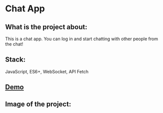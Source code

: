 # Chat App
## What is the project about: 
This is a chat app. You can log in and start chatting with other people from the chat!
## Stack:
JavaScript, ES6+, WebSocket, API Fetch
## [Demo](https://plamyaa.github.io/chat_ts/)
## Image of the project:
